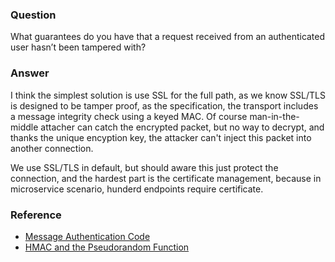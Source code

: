 ### Question

What guarantees do you have that a request received from an authenticated user hasn’t been tampered with?

### Answer

I think the simplest solution is use SSL for the full path, as we know SSL/TLS is designed to be tamper proof, as the specification, the transport includes a message integrity check using a keyed MAC.  Of course man-in-the-middle attacher can catch the encrypted packet, but no way to decrypt, and thanks the unique encyption key, the attacker can't inject this packet into another connection.

We use SSL/TLS in default, but should aware this just protect the connection, and the hardest part is the certificate management, because in microservice scenario, hunderd endpoints require certificate.

### Reference
- [Message Authentication Code](https://en.wikipedia.org/wiki/Message_authentication_code)
- [HMAC and the Pseudorandom Function](http://tools.ietf.org/html/rfc4346#section-1)
